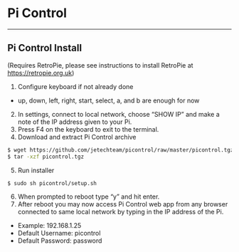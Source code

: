 # Pi Control
-----------------
## Pi Control Install 
(Requires RetroPie, please see instructions to install RetroPie at https://retropie.org.uk)

1. Configure keyboard if not already done
  * up, down, left, right, start, select, a, and b are enough for now
2. In settings, connect to local network, choose “SHOW IP” and make a note of the IP address given to your Pi.
3. Press F4 on the keyboard to exit to the terminal.
4. Download and extract Pi Control archive

  ```bash
 $ wget https://github.com/jetechteam/picontrol/raw/master/picontrol.tgz
 $ tar -xzf picontrol.tgz
 ```
5. Run installer

  ```bash
 $ sudo sh picontrol/setup.sh
 ``` 
6. When prompted to reboot type “y” and hit enter.
7. After reboot you may now access Pi Control web app from any browser connected to same local network by typing in the IP address of the Pi.
  * Example: 192.168.1.25
  * Default Username: picontrol
  * Default Password: password
